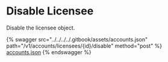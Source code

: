 # Disable Licensee

Disable the licensee object.

{% swagger src="../../../../.gitbook/assets/accounts.json" path="/v1/accounts/licensees/{id}/disable" method="post" %}
[accounts.json](../../../../.gitbook/assets/accounts.json)
{% endswagger %}
